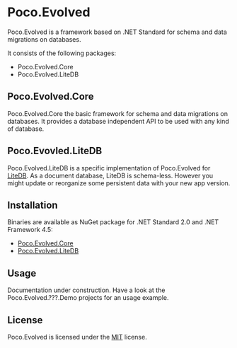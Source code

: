# Poco.Evolved
Poco.Evolved is a framework based on .NET Standard for schema and data migrations on databases. 

It consists of the following packages: 
* Poco.Evolved.Core
* Poco.Evolved.LiteDB

## Poco.Evolved.Core
Poco.Evolved.Core the basic framework for schema and data migrations on databases. It provides a database independent API to be used with any kind of database. 

## Poco.Evovled.LiteDB
Poco.Evolved.LiteDB is a specific implementation of Poco.Evolved for [LiteDB](http://www.litedb.org). As a document database, LiteDB is schema-less. However you might update or reorganize some persistent data with your new app version. 

## Installation
Binaries are available as NuGet package for .NET Standard 2.0 and .NET Framework 4.5: 
* [Poco.Evolved.Core](https://www.nuget.org/packages/Poco.Evolved.Core/)
* [Poco.Evolved.LiteDB](https://www.nuget.org/packages/Poco.Evolved.LiteDB)

## Usage
Documentation under construction. Have a look at the Poco.Evolved.???.Demo projects for an usage example. 

## License
Poco.Evolved is licensed under the [MIT](https://github.com/spiegelp/Poco.Evolved/blob/master/LICENSE) license. 
